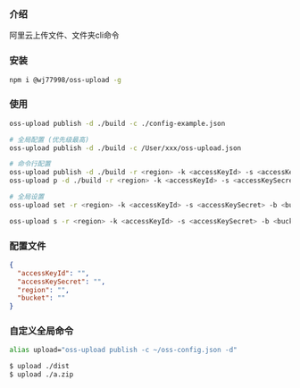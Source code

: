 ### 介绍

阿里云上传文件、文件夹cli命令

### 安装

```bash
npm i @wj77998/oss-upload -g

```

### 使用
```bash
oss-upload publish -d ./build -c ./config-example.json

# 全局配置 (优先级最高)
oss-upload publish -d ./build -c /User/xxx/oss-upload.json

# 命令行配置
oss-upload publish -d ./build -r <region> -k <accessKeyId> -s <accessKeySecret> -b <bucket>
oss-upload p -d ./build -r <region> -k <accessKeyId> -s <accessKeySecret> -b <bucket>

# 全局设置
oss-upload set -r <region> -k <accessKeyId> -s <accessKeySecret> -b <bucket>

oss-upload s -r <region> -k <accessKeyId> -s <accessKeySecret> -b <bucket>
```

### 配置文件
```json
{
  "accessKeyId": "",
  "accessKeySecret": "",
  "region": "",
  "bucket": ""
}
```

### 自定义全局命令
```bash
alias upload="oss-upload publish -c ~/oss-config.json -d"
```
```bash
$ upload ./dist
$ upload ./a.zip
```
